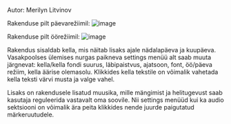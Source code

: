 Autor: Merilyn Litvinov

Rakenduse pilt päevarežiimil:
![image](https://user-images.githubusercontent.com/114921922/229124623-bb7a6956-4ab8-4c7b-837a-9eafea0eb6b3.png)

Rakenduse pilt öörežiimil:
![image](https://user-images.githubusercontent.com/114921922/229124697-76cfef4b-6204-4430-9c90-5716381aeabb.png)


Rakendus sisaldab kella, mis näitab lisaks ajale nädalapäeva ja kuupäeva. Vasakpoolses ülemises nurgas paikneva settings menüü alt saab muuta järgnevat: kella/kella fondi suurus, läbipaistvus, ajatsoon, font, öö/päeva režiim, kella äärise olemasolu. Klikkides kella tekstile on võimalik vahetada kella teksti värvi musta ja valge vahel.

Lisaks on rakendusele lisatud muusika, mille mängimist ja helitugevust saab kasutaja reguleerida vastavalt oma soovile. Nii settings menüüd kui ka audio sektsiooni on võimalik ära peita klikkides nende juurde paigutatud märkeruutudele.
